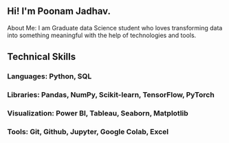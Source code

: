 ## Hi! I'm Poonam Jadhav.

About Me: I am Graduate data Science student who loves transforming data into something meaningful with the help of technologies and tools.

## Technical Skills
### Languages: Python, SQL

### Libraries: Pandas, NumPy, Scikit-learn, TensorFlow, PyTorch

### Visualization: Power BI, Tableau, Seaborn, Matplotlib

### Tools: Git, Github, Jupyter, Google Colab, Excel

